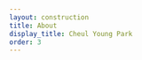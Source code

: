 ```yaml
---
layout: construction
title: About
display_title: Cheul Young Park
order: 3
---
```


<!-- Hello, I am a Research Associate at the [CHIMPS Lab][2] of the [Human-Computer Interaction Institute][3] of Carnegie Mellon University.

I take [pictures][1] sometimes.

[1]: https://www.flickr.com/photos/cheul0
[2]: http://cmuchimps.org/
[3]: https://hcii.cmu.edu/ -->
